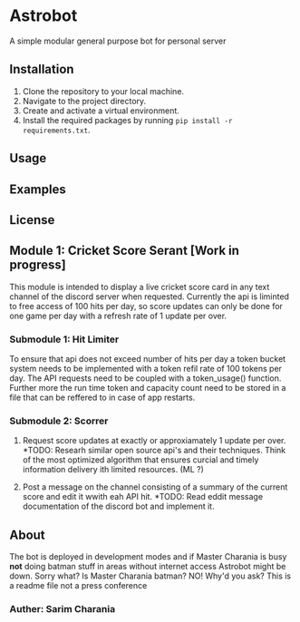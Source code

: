 # Astrobot

A simple modular general purpose bot for personal server

## Installation

1. Clone the repository to your local machine.
2. Navigate to the project directory.
3. Create and activate a virtual environment.
4. Install the required packages by running `pip install -r requirements.txt`.

## Usage



## Examples



## License




## Module 1: Cricket Score Serant [Work in progress]
This module is intended to display a live cricket score card in any text channel of the discord server when requested. Currently the api is liminted to free access of 100 hits per day, so score updates can only be done for one game per day with a refresh rate of 1 update per over. 

### Submodule 1: Hit Limiter
To ensure that api does not exceed number of hits per day a token bucket system needs to be implemented with a token refil rate of 100 tokens per day. The API requests need to be coupled with a token_usage() function. Further more the run time token and capacity count need to be stored in a file that can be reffered to in case of app restarts. 

### Submodule 2: Scorrer 
1. Request score updates at exactly or approxiamately 1 update per over.
        *TODO: Researh similar open source api's and their techniques. Think of the most optimized algorithm that ensures curcial and timely information delivery ith limited resources. (ML ?)

2. Post a message on the channel consisting of a summary of the current score and edit it wwith eah API hit. 
        *TODO: Read eddit message documentation of the discord bot and implement it.


## About
The bot is deployed in development modes and if Master Charania is busy **not** doing batman stuff in areas without internet access Astrobot might be down. Sorry what? Is Master Charania batman? NO! Why'd you ask? This is a readme file not a press conference

### Auther: Sarim Charania
